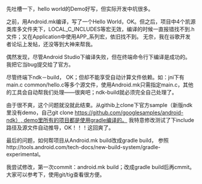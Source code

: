 先吐槽一下，hello world的Demo好写，但实际开发中坑很多。

之前，用Android.mk编译，写了一个Hello World，OK。但之后，项目中4个凯源类库多文件夹下，LOCAL_C_INCLUDES等宏无效，编译的时候一直报错找不到.h文件；又在Application中使用APP_系列宏，依旧找不到。
无奈，我在谷歌开发者论坛上发帖，还没等到大神来帮我。

偶然发现，尽管Android Studio下编译失败，但在终端命令行下编译是成功的。我把它当bug提交给了官方。

尽管终端下ndk－build， OK；但却不能享受自动计算文件依赖。如：jni下有main.c common/hello.c等多个源文件，使用Android.mk只需指定main.c，其他的工具会自动帮我们处理——很爽吧；ndk-build就必须完全自己处理了。


由于很不爽，这个问题就没就此结束。从githib上clone下官方sample（新版ndk里没有demo，自己git clone https://github.com/googlesamples/android-ndk）, demo里所有的项目都是使用gradle编译的。
我特意修改测试了下include路径及源文件自动推导，OK！！！这回爽了。


最后的问题，如何帮项目从Android.mk build改成gradle build， 参照http://tools.android.com/tech-docs/new-build-system/gradle-experimental。

我尝试修改，第一次commit：android.mk build；改成gradle build后再cmmit。大家可以参考下，使用git/tig查看很方便。